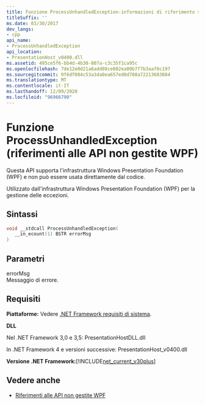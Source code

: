 ```yaml
---
title: Funzione ProcessUnhandledException-informazioni di riferimento sulle API WPF non gestite
titleSuffix: ''
ms.date: 03/30/2017
dev_langs:
- cpp
api_name:
- ProcessUnhandledException
api_location:
- PresentationHost_v0400.dll
ms.assetid: 495ce5f6-bb4d-4b30-807a-c3c35f1ca95c
ms.openlocfilehash: 7de12e0d21a6add88ce602ea00b7f7b3aaf0c197
ms.sourcegitcommit: 9f6df084c53a3da0ea657ed0d708a72213683084
ms.translationtype: MT
ms.contentlocale: it-IT
ms.lasthandoff: 12/09/2020
ms.locfileid: "96966790"
---
```

# <a name="processunhandledexception-function-wpf-unmanaged-api-reference"></a>Funzione ProcessUnhandledException (riferimenti alle API non gestite WPF)
Questa API supporta l'infrastruttura Windows Presentation Foundation (WPF) e non può essere usata direttamente dal codice.  
  
 Utilizzato dall'infrastruttura Windows Presentation Foundation (WPF) per la gestione delle eccezioni.  
  
## <a name="syntax"></a>Sintassi  
  
```cpp  
void __stdcall ProcessUnhandledException(  
   __in_ecount(1) BSTR errorMsg  
)  
```  
  
## <a name="parameters"></a>Parametri  
 errorMsg  
 Messaggio di errore.  
  
## <a name="requirements"></a>Requisiti  
 **Piattaforme:** Vedere [.NET Framework requisiti di sistema](/dotnet/framework/get-started/system-requirements).  
  
 **DLL**  
  
 Nel .NET Framework 3,0 e 3,5: PresentationHostDLL.dll  
  
 In .NET Framework 4 e versioni successive: PresentationHost_v0400.dll  
  
 **Versione .NET Framework:**[!INCLUDE[net_current_v30plus](../../../includes/net-current-v30plus-md.md)]  
  
## <a name="see-also"></a>Vedere anche

- [Riferimenti alle API non gestite WPF](wpf-unmanaged-api-reference.md)
